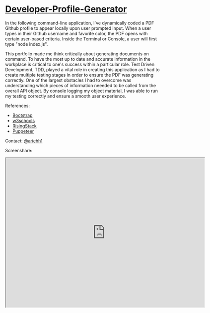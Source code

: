 # [Developer-Profile-Generator](https://github.com/ariehh1/Developer-Profile-Generator)

In the following command-line application, I've dynamically coded a PDF Github profile to appear locally upon user prompted input. When a user types in their Github username and favorite color, the PDF opens with certain user-based criteria. Inside the Terminal or Console, a user will first type "node index.js".

This portfolio made me think critically about generating documents on command. To have the most up to date and accurate information in the workplace is critical to one's success within a particular role. Test Driven Development, TDD, played a vital role in creating this application as I had to create multiple testing stages in order to ensure the PDF was generating correctly. One of the largest obstacles I had to overcome was understanding which pieces of information neeeded to be called from the overall API object. By console logging my object material, I was able to run my testing correctly and ensure a smooth user experience.

References:

- [Bootstrap](https://getbootstrap.com/docs/4.4/getting-started/introduction/)
- [w3schools](https://www.w3schools.com/)
- [RisingStack](https://blog.risingstack.com/)
- [Puppeteer](https://blog.risingstack.com/pdf-from-html-node-js-puppeteer/#option3)

Contact:
[@ariehh1](https://github.com/ariehh1)

Screenshare:

<iframe src="https://drive.google.com/file/d/1gbcYex5TLz2srHMOxMJSTUspW_zhn-zC/preview" width="640" height="480"></iframe>
